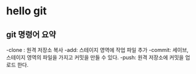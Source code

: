 # hello git

## git 명령어 요약

-clone : 원격 저장소 복사
-add: 스테이지 영역에 작업 파일 추가
-commit: 세이브, 스테이지 영역의 파일을 가지고 커밋을 만들 수 있다.
-push: 원격 저장소에 커밋을 업로드 한다.
